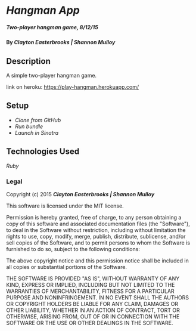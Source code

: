 # _Hangman App_

##### _Two-player hangman game, 8/12/15_

#### By _**Clayton Easterbrooks | Shannon Mulloy**_

## Description

A simple two-player hangman game.

link on heroku: https://play-hangman.herokuapp.com/

## Setup

* _Clone from GitHub_
* _Run bundle_
* _Launch in Sinatra_

## Technologies Used

_Ruby_

### Legal

Copyright (c) 2015 **_Clayton Easterbrooks | Shannon Mulloy_**

This software is licensed under the MIT license.

Permission is hereby granted, free of charge, to any person obtaining a copy
of this software and associated documentation files (the "Software"), to deal
in the Software without restriction, including without limitation the rights
to use, copy, modify, merge, publish, distribute, sublicense, and/or sell
copies of the Software, and to permit persons to whom the Software is
furnished to do so, subject to the following conditions:

The above copyright notice and this permission notice shall be included in
all copies or substantial portions of the Software.

THE SOFTWARE IS PROVIDED "AS IS", WITHOUT WARRANTY OF ANY KIND, EXPRESS OR
IMPLIED, INCLUDING BUT NOT LIMITED TO THE WARRANTIES OF MERCHANTABILITY,
FITNESS FOR A PARTICULAR PURPOSE AND NONINFRINGEMENT. IN NO EVENT SHALL THE
AUTHORS OR COPYRIGHT HOLDERS BE LIABLE FOR ANY CLAIM, DAMAGES OR OTHER
LIABILITY, WHETHER IN AN ACTION OF CONTRACT, TORT OR OTHERWISE, ARISING FROM,
OUT OF OR IN CONNECTION WITH THE SOFTWARE OR THE USE OR OTHER DEALINGS IN
THE SOFTWARE.